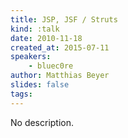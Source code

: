 ```yaml
---
title: JSP, JSF / Struts
kind: :talk
date: 2010-11-18
created_at: 2015-07-11
speakers:
    - bluec0re
author: Matthias Beyer
slides: false
tags:
---
```


No description.
